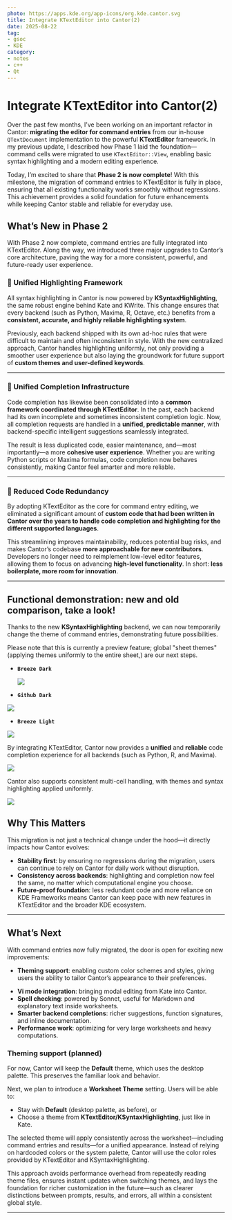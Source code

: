 ```yaml
---
photo: https://apps.kde.org/app-icons/org.kde.cantor.svg
title: Integrate KTextEditor into Cantor(2)
date: 2025-08-22
tag:
- gsoc
- KDE
category: 
- notes
- c++
- Qt
---
```


# Integrate KTextEditor into Cantor(2)

Over the past few months, I’ve been working on an important refactor in Cantor: **migrating the editor for command entries** from our in-house `QTextDocument` implementation to the powerful **KTextEditor** framework. In my previous update, I described how Phase 1 laid the foundation—command cells were migrated to use `KTextEditor::View`, enabling basic syntax highlighting and a modern editing experience.

Today, I’m excited to share that **Phase 2 is now complete**! With this milestone, the migration of command entries to KTextEditor is fully in place, ensuring that all existing functionality works smoothly without regressions. This achievement provides a solid foundation for future enhancements while keeping Cantor stable and reliable for everyday use.

## What’s New in Phase 2

With Phase 2 now complete, command entries are fully integrated into KTextEditor. Along the way, we introduced three major upgrades to Cantor’s core architecture, paving the way for a more consistent, powerful, and future-ready user experience.

### 🔹 Unified Highlighting Framework

All syntax highlighting in Cantor is now powered by **KSyntaxHighlighting**, the same robust engine behind Kate and KWrite. This change ensures that every backend (such as Python, Maxima, R, Octave, etc.) benefits from a **consistent, accurate, and highly reliable highlighting system**.

Previously, each backend shipped with its own ad-hoc rules that were difficult to maintain and often inconsistent in style. With the new centralized approach, Cantor handles highlighting uniformly, not only providing a smoother user experience but also laying the groundwork for future support of **custom themes and user-defined keywords**.

------

### 🔹 Unified Completion Infrastructure

Code completion has likewise been consolidated into a **common framework coordinated through KTextEditor**. In the past, each backend had its own incomplete and sometimes inconsistent completion logic. Now, all completion requests are handled in a **unified, predictable manner**, with backend-specific intelligent suggestions seamlessly integrated.

The result is less duplicated code, easier maintenance, and—most importantly—a more **cohesive user experience**. Whether you are writing Python scripts or Maxima formulas, code completion now behaves consistently, making Cantor feel smarter and more reliable.

------

### 🔹 Reduced Code Redundancy

By adopting KTextEditor as the core for command entry editing, we eliminated a significant amount of **custom code that had been written in Cantor over the years to handle code completion and highlighting for the different supported languages**.

This streamlining improves maintainability, reduces potential bug risks, and makes Cantor’s codebase **more approachable for new contributors**. Developers no longer need to reimplement low-level editor features, allowing them to focus on advancing **high-level functionality**. In short: **less boilerplate, more room for innovation**.

------

## Functional demonstration: new and old comparison, take a look!

Thanks to the new **KSyntaxHighlighting** backend, we can now temporarily change the theme of command entries, demonstrating future possibilities.

Please note that this is currently a preview feature; global "sheet themes" (applying themes uniformly to the entire sheet,) are our next steps.

* **`Breeze Dark`**

  ![](https://pub-a7510641c4c0427886fce394cb093861.r2.dev/Breeze%20Dark.png)

* **`Github Dark`**

![](https://pub-a7510641c4c0427886fce394cb093861.r2.dev/Github%20Dark.png)

* **`Breeze Light`**

![](https://pub-a7510641c4c0427886fce394cb093861.r2.dev/Breeze%20Light.png)

By integrating KTextEditor, Cantor now provides a **unified** and **reliable** code completion experience for all backends (such as Python, R, and Maxima).

![](https://pub-a7510641c4c0427886fce394cb093861.r2.dev/com.png)

Cantor also supports consistent multi-cell handling, with themes and syntax highlighting applied uniformly.

![](https://pub-a7510641c4c0427886fce394cb093861.r2.dev/multi.png)

## Why This Matters

This migration is not just a technical change under the hood—it directly impacts how Cantor evolves:

- **Stability first**: by ensuring no regressions during the migration, users can continue to rely on Cantor for daily work without disruption.
- **Consistency across backends**: highlighting and completion now feel the same, no matter which computational engine you choose.
- **Future-proof foundation**: less redundant code and more reliance on KDE Frameworks means Cantor can keep pace with new features in KTextEditor and the broader KDE ecosystem.

------

## What’s Next

With command entries now fully migrated, the door is open for exciting new improvements:

* **Theming support**: enabling custom color schemes and styles, giving users the ability to tailor Cantor’s appearance to their preferences.

- **Vi mode integration**: bringing modal editing from Kate into Cantor.
- **Spell checking**: powered by Sonnet, useful for Markdown and explanatory text inside worksheets.
- **Smarter backend completions**: richer suggestions, function signatures, and inline documentation.
- **Performance work**: optimizing for very large worksheets and heavy computations.

### Theming support (planned)

For now, Cantor will keep the **Default** theme, which uses the desktop palette. This preserves the familiar look and behavior.

Next, we plan to introduce a **Worksheet Theme** setting. Users will be able to:

- Stay with **Default** (desktop palette, as before), or
- Choose a theme from **KTextEditor/KSyntaxHighlighting**, just like in Kate.

The selected theme will apply consistently across the worksheet—including command entries and results—for a unified appearance. Instead of relying on hardcoded colors or the system palette, Cantor will use the color roles provided by KTextEditor and KSyntaxHighlighting.

This approach avoids performance overhead from repeatedly reading theme files, ensures instant updates when switching themes, and lays the foundation for richer customization in the future—such as clearer distinctions between prompts, results, and errors, all within a consistent global style.

------

